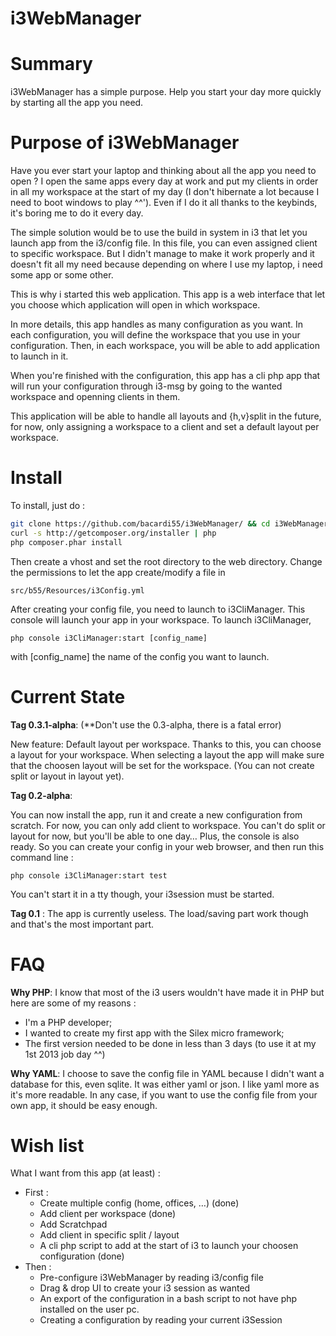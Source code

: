 i3WebManager
============

Summary
=======
i3WebManager has a simple purpose. Help you start your day more quickly by starting all the app you need.

Purpose of i3WebManager
=======================
Have you ever start your laptop and thinking about all the app you need to open ?
I open the same apps every day at work and put my clients in order in all my workspace at the start of my day (I don't hibernate a lot because I need to boot windows to play ^^').
Even if I do it all thanks to the keybinds, it's boring me to do it every day.

The simple solution would be to use the build in system in i3 that let you launch app from the i3/config file. In this file, you can even assigned client to specific workspace.
But I didn't manage to make it work properly and it doesn't fit all my need because depending on where I use my laptop, i need some app or some other.

This is why i started this web application.
This app is a web interface that let you choose which application will open in which workspace.

In more details, this app handles as many configuration as you want. In each configuration, you will define the workspace that you use in your configuration.
Then, in each workspace, you will be able to add application to launch in it.

When you're finished with the configuration, this app has a cli php app that will run your configuration through i3-msg by going to the wanted workspace and openning clients in them.

This application will be able to handle all layouts and {h,v}split in the future, for now, only assigning a workspace to a client and set a default layout per workspace.


Install
=======
To install, just do :
```bash
git clone https://github.com/bacardi55/i3WebManager/ && cd i3WebManager && git checkout 0.3.1-alpha
curl -s http://getcomposer.org/installer | php
php composer.phar install
```
Then create a vhost and set the root directory to the web directory.
Change the permissions to let the app create/modify a file in
```
src/b55/Resources/i3Config.yml
```

After creating your config file, you need to launch to i3CliManager. This console will launch your app in your workspace.
To launch i3CliManager,
```
php console i3CliManager:start [config_name]
```
with [config_name] the name of the config you want to launch.

Current State
=============
**Tag 0.3.1-alpha**: (**Don't use the 0.3-alpha, there is a fatal error)

New feature: Default layout per workspace.
Thanks to this, you can choose a layout for your workspace. When selecting a layout
the app will make sure that the choosen layout will be set for the workspace.
(You can not create split or layout in layout yet).

**Tag 0.2-alpha**:

You can now install the app, run it and create a new configuration from scratch.
For now, you can only add client to workspace. You can't do split or layout for now, but you'll be able to one day…
Plus, the console is also ready. So you can create your config in your web browser, and then run this command line :
```
php console i3CliManager:start test
```
You can't start it in a tty though, your i3session must be started.

**Tag 0.1** :
The app is currently useless. The load/saving part work though and that's the most important part.

FAQ
===
**Why PHP**:
I know that most of the i3 users wouldn't have made it in PHP but here are some of my reasons :
  - I'm a PHP developer;
  - I wanted to create my first app with the Silex micro framework;
  - The first version needed to be done in less than 3 days (to use it at my 1st 2013 job day ^^)

**Why YAML**:
I choose to save the config file in YAML because I didn't want a database for this, even sqlite. It was either
yaml or json. I like yaml more as it's more readable. In any case, if you want to use the config file from your own app, it should be easy enough.

Wish list
=========
What I want from this app (at least) :
- First :
  - Create multiple config (home, offices, …) (done)
  - Add client per workspace (done)
  - Add Scratchpad
  - Add client in specific split / layout
  - A cli php script to add at the start of i3 to launch your choosen configuration (done)
- Then :
  - Pre-configure i3WebManager by reading i3/config file
  - Drag & drop UI to create your i3 session as wanted
  - An export of the configuration in a bash script to not have php installed on the user pc.
  - Creating a configuration by reading your current i3Session
